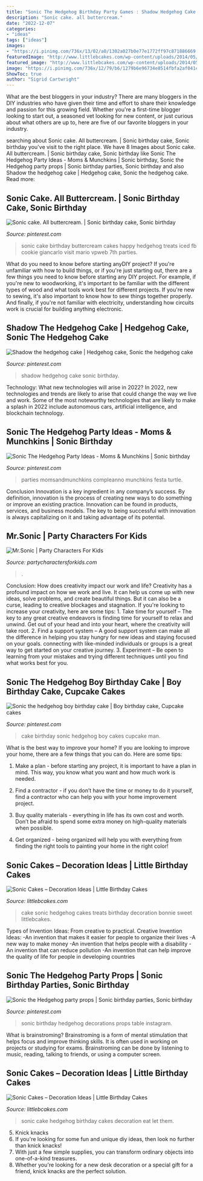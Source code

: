 ```yaml
---
title: "Sonic The Hedgehog Birthday Party Games : Shadow Hedgehog Cake Sonic Birthday"
description: "Sonic cake. all buttercream."
date: "2022-12-07"
categories:
- "ideas"
tags: ["ideas"]
images:
- "https://i.pinimg.com/736x/13/02/a0/1302a027b0e77e1772ff97c871886669.jpg"
featuredImage: "http://www.littlebcakes.com/wp-content/uploads/2014/05/Sonic-The-Hedgehog-Birthday-Cake.jpg"
featured_image: "http://www.littlebcakes.com/wp-content/uploads/2014/05/Sonic-The-Hedgehog-Birthday-Cake.jpg"
image: "https://i.pinimg.com/736x/12/79/b6/1279b6e96734e8514fbfa2af041c8c1a.jpg"
ShowToc: true
author: "Sigrid Cartwright"
---
```



What are the best bloggers in your industry?
There are many bloggers in the DIY industries who have given their time and effort to share their knowledge and passion for this growing field. Whether you're a first-time blogger looking to start out, a seasoned vet looking for new content, or just curious about what others are up to, here are five of our favorite bloggers in your industry.

	

		
searching about Sonic cake. All buttercream. | Sonic birthday cake, Sonic birthday you've visit to the right place. We have 8 Images about Sonic cake. All buttercream. | Sonic birthday cake, Sonic birthday like Sonic The Hedgehog Party Ideas - Moms &amp; Munchkins | Sonic birthday, Sonic the Hedgehog party props | Sonic birthday parties, Sonic birthday and also Shadow the hedgehog cake | Hedgehog cake, Sonic the hedgehog cake. Read more:
		
    
## Sonic Cake. All Buttercream. | Sonic Birthday Cake, Sonic Birthday

<img loading=lazy src="https://i.pinimg.com/736x/29/93/1f/29931f63132d505152990d83476d6c71--sonic-cake-cake-board.jpg" onerror="this.onerror=null;this.src='https://tse3.mm.bing.net/th?id=OIP.cV8di5J8KNwORRJYdr2Z8gHaGQ&amp;pid=15.1';" alt="Sonic cake. All buttercream. | Sonic birthday cake, Sonic birthday">

_Source: pinterest.com_

>sonic cake birthday buttercream cakes happy hedgehog treats iced fb cookie giancarlo visit mario vpweb 7th parties. 

	

What do you need to know before starting anyDIY project?
If you're unfamiliar with how to build things, or if you're just starting out, there are a few things you need to know before starting any DIY project. For example, if you're new to woodworking, it's important to be familiar with the different types of wood and what tools work best for different projects. If you're new to sewing, it's also important to know how to sew things together properly. And finally, if you're not familiar with electricity, understanding how circuits work is crucial for building anything electronic.

    
## Shadow The Hedgehog Cake | Hedgehog Cake, Sonic The Hedgehog Cake

<img loading=lazy src="https://i.pinimg.com/736x/e2/04/31/e20431376b5bcf091f83f7139655c388.jpg" onerror="this.onerror=null;this.src='https://tse2.mm.bing.net/th?id=OIP.XiDH5QxJCcPd-kbvmu2FaQHaJ3&amp;pid=15.1';" alt="Shadow the hedgehog cake | Hedgehog cake, Sonic the hedgehog cake">

_Source: pinterest.com_

>shadow hedgehog cake sonic birthday. 

	

Technology: What new technologies will arise in 2022?
In 2022, new technologies and trends are likely to arise that could change the way we live and work. Some of the most noteworthy technologies that are likely to make a splash in 2022 include autonomous cars, artificial intelligence, and blockchain technology.

    
## Sonic The Hedgehog Party Ideas - Moms &amp; Munchkins | Sonic Birthday

<img loading=lazy src="https://i.pinimg.com/736x/13/02/a0/1302a027b0e77e1772ff97c871886669.jpg" onerror="this.onerror=null;this.src='https://tse1.mm.bing.net/th?id=OIP.kPc2_GUc76zDQ5SK-mVRvgHaLH&amp;pid=15.1';" alt="Sonic The Hedgehog Party Ideas - Moms &amp; Munchkins | Sonic birthday">

_Source: pinterest.com_

>parties momsandmunchkins compleanno munchkins festa turtle. 

	

Conclusion
Innovation is a key ingredient in any company’s success. By definition, innovation is the process of creating new ways to do something or improve an existing practice. Innovation can be found in products, services, and business models. The key to being successful with innovation is always capitalizing on it and taking advantage of its potential.

    
## Mr.Sonic | Party Characters For Kids

<img loading=lazy src="http://partycharactersforkids.com/wp-content/uploads/2012/10/sonic-1_400x263.jpg" onerror="this.onerror=null;this.src='https://tse3.mm.bing.net/th?id=OIP.FHnU_Yu08SyCv_V4o3cWSQHaE3&amp;pid=15.1';" alt="Mr.Sonic | Party Characters For Kids">

_Source: partycharactersforkids.com_

>. 

	

Conclusion: How does creativity impact our work and life?
Creativity has a profound impact on how we work and live. It can help us come up with new ideas, solve problems, and create beautiful things. But it can also be a curse, leading to creative blockages and stagnation. If you're looking to increase your creativity, here are some tips: 1. Take time for yourself – The key to any great creative endeavors is finding time for yourself to relax and unwind. Get out of your head and into your heart, where the creativity will take root. 2. Find a support system – A good support system can make all the difference in helping you stay hungry for new ideas and staying focused on your goals. connecting with like-minded individuals or groups is a great way to get started on your creative journey. 3. Experiment – Be open to learning from your mistakes and trying different techniques until you find what works best for you.

    
## Sonic The Hedgehog Boy Birthday Cake | Boy Birthday Cake, Cupcake Cakes

<img loading=lazy src="https://i.pinimg.com/originals/7e/da/a6/7edaa60662af73cd11b88fac8bcba367.jpg" onerror="this.onerror=null;this.src='https://tse3.mm.bing.net/th?id=OIP.c9r-MMV9SMVl0oOJWnPsVgHaJ4&amp;pid=15.1';" alt="Sonic the hedgehog boy birthday cake | Boy birthday cake, Cupcake cakes">

_Source: pinterest.com_

>cake birthday sonic hedgehog boy cakes cupcake man. 

	

What is the best way to improve your home?
If you are looking to improve your home, there are a few things that you can do. Here are some tips:
1. Make a plan - before starting any project, it is important to have a plan in mind. This way, you know what you want and how much work is needed.

2. Find a contractor - if you don’t have the time or money to do it yourself, find a contractor who can help you with your home improvement project.

3. Buy quality materials - everything in life has its own cost and worth. Don’t be afraid to spend some extra money on high-quality materials when possible.

4. Get organized - being organized will help you with everything from finding the right tools to painting your home in the right color!

    
## Sonic Cakes – Decoration Ideas | Little Birthday Cakes

<img loading=lazy src="http://www.littlebcakes.com/wp-content/uploads/2014/05/Sonic-Cake.jpg" onerror="this.onerror=null;this.src='https://tse3.mm.bing.net/th?id=OIP.9rgQ_7uMCzavfozHtH7aTQHaFj&amp;pid=15.1';" alt="Sonic Cakes – Decoration Ideas | Little Birthday Cakes">

_Source: littlebcakes.com_

>cake sonic hedgehog cakes treats birthday decoration bonnie sweet littlebcakes. 

	

Types of Invention Ideas: From creative to practical.
Creative Invention Ideas: 
-An invention that makes it easier for people to organize their lives 
-A new way to make money 
-An invention that helps people with a disability 
-An invention that can reduce pollution 
-An invention that can help improve the quality of life for people in developing countries

    
## Sonic The Hedgehog Party Props | Sonic Birthday Parties, Sonic Birthday

<img loading=lazy src="https://i.pinimg.com/736x/12/79/b6/1279b6e96734e8514fbfa2af041c8c1a.jpg" onerror="this.onerror=null;this.src='https://tse4.mm.bing.net/th?id=OIP.PgVdfN0o4bvvBT2MpK4bcQHaHm&amp;pid=15.1';" alt="Sonic the Hedgehog party props | Sonic birthday parties, Sonic birthday">

_Source: pinterest.com_

>sonic birthday hedgehog decorations props table instagram. 

	

What is brainstroming?
Brainstroming is a form of mental stimulation that helps focus and improve thinking skills. It is often used in working on projects or studying for exams. Brainstroming can be done by listening to music, reading, talking to friends, or using a computer screen.

    
## Sonic Cakes – Decoration Ideas | Little Birthday Cakes

<img loading=lazy src="http://www.littlebcakes.com/wp-content/uploads/2014/05/Sonic-The-Hedgehog-Birthday-Cake.jpg" onerror="this.onerror=null;this.src='https://tse4.mm.bing.net/th?id=OIP.3Sy68UgKiYQK4UEI0LJdSwHaGf&amp;pid=15.1';" alt="Sonic Cakes – Decoration Ideas | Little Birthday Cakes">

_Source: littlebcakes.com_

>sonic cake hedgehog birthday cakes decoration eat let them. 

	

5. Knick knacks
1. If you're looking for some fun and unique diy ideas, then look no further than knick knacks!
2. With just a few simple supplies, you can transform ordinary objects into one-of-a-kind treasures.
3. Whether you're looking for a new desk decoration or a special gift for a friend, knick knacks are the perfect solution.


